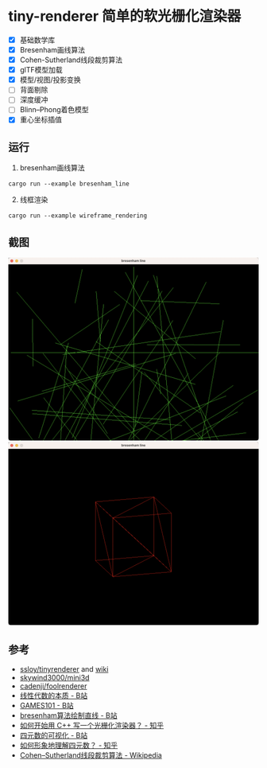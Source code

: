 # tiny-renderer 简单的软光栅化渲染器
- [x] 基础数学库
- [x] Bresenham画线算法
- [x] Cohen-Sutherland线段裁剪算法
- [x] glTF模型加载
- [x] 模型/视图/投影变换
- [ ] 背面剔除
- [ ] 深度缓冲
- [ ] Blinn–Phong着色模型
- [x] 重心坐标插值

## 运行
1. bresenham画线算法
```
cargo run --example bresenham_line
```
2. 线框渲染
```
cargo run --example wireframe_rendering
```

## 截图
![bresenham_line](./screenshots/bresenham_line.png)
![wireframe_rendering](./screenshots/wireframe_rendering.png)

## 参考
- [ssloy/tinyrenderer](https://github.com/ssloy/tinyrenderer) and [wiki](https://github.com/ssloy/tinyrenderer/wiki)
- [skywind3000/mini3d](https://github.com/skywind3000/mini3d)
- [cadenji/foolrenderer](https://github.com/cadenji/foolrenderer#-how-to-learn-computer-graphics)
- [线性代数的本质 - B站](https://www.bilibili.com/video/BV1ys411472E)
- [GAMES101 - B站](https://www.bilibili.com/video/BV1X7411F744/)
- [bresenham算法绘制直线 - B站](https://www.bilibili.com/video/BV1364y1d7Lo)
- [如何开始用 C++ 写一个光栅化渲染器？ - 知乎](https://www.zhihu.com/question/24786878)
- [四元数的可视化 - B站](https://www.bilibili.com/video/BV1SW411y7W1)
- [如何形象地理解四元数？ - 知乎](https://www.zhihu.com/question/23005815)
- [Cohen–Sutherland线段裁剪算法 - Wikipedia](https://en.wikipedia.org/wiki/Cohen%E2%80%93Sutherland_algorithm)
